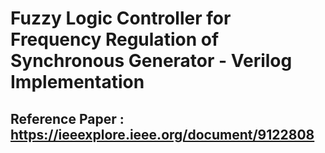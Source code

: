 # Fuzzy Logic Controller for Frequency Regulation of Synchronous Generator - Verilog Implementation

## Reference Paper : https://ieeexplore.ieee.org/document/9122808
